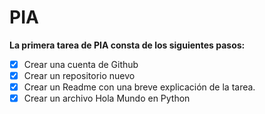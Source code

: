 # PIA
**La primera tarea de PIA consta de los siguientes pasos:**
- [x] Crear una cuenta de Github
- [x] Crear un repositorio nuevo
- [x] Crear un Readme con una breve explicación de la tarea.
- [x] Crear un archivo Hola Mundo en Python
